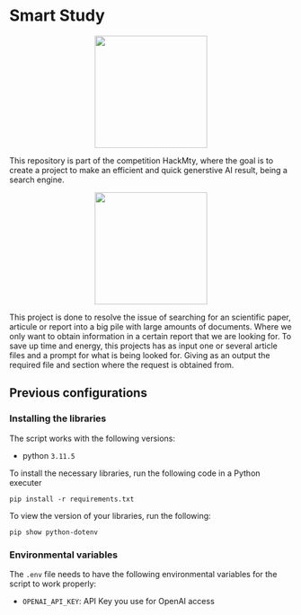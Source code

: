 # Smart Study
<p align="center">
<img src="https://cdn-icons-png.flaticon.com/512/3743/3743319.png" width="200" >
</p>

This repository is part of the competition HackMty, where the goal is to create a project to make an efficient and quick generstive AI result, being a search engine.

<p align="center">
<img src="https://hackmty.com/img/Logo_2023.png" width="200">
</p>

This project is done to resolve the issue of searching for an scientific paper, articule or report into a big pile with large amounts of documents. Where we only want to obtain information in a certain report that we are looking for.
To save up time and energy, this projects has as input one or several article files and a prompt for what is being looked for. Giving as an output the required file and section where the request is obtained from.

## Previous configurations

### Installing the libraries

The script works with the following versions:
- python `3.11.5`

To install the necessary libraries, run the following code in a Python executer
``` CMD Commands
pip install -r requirements.txt
```

To view the version of your libraries, run the following:
``` CMD Commands
pip show python-dotenv
```

### Environmental variables

The `.env` file needs to have the following environmental variables for the script to work properly:
- `OPENAI_API_KEY`: API Key you use for OpenAI access
